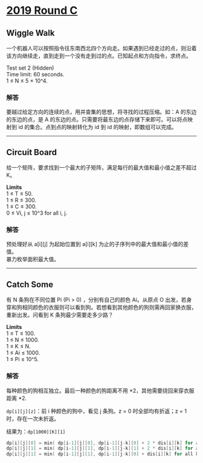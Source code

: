 # [2019 Round C](https://codingcompetitions.withgoogle.com/kickstart/round/0000000000050ff2)

## Wiggle Walk
一个机器人可以按照指令往东南西北四个方向走。如果遇到已经走过的点，则沿着该方向继续走，直到走到一个没有走到过的点。已知起点和方向指令，求终点。

Test set 2 (Hidden)  
Time limit: 60 seconds.  
1 ≤ N ≤ 5 × 10^4.  

### 解答
要越过给定方向的连续的点，用并查集的思想，将寻找的过程压缩。如：A 的东边的东边的点，是 A 的东边的点。只需要将最东边的点存储下来即可。可以将点映射到 id 的集合。点到点的映射转化为 id 到 id 的映射，即数组可以完成。

***

## Circuit Board
给一个矩阵，要求找到一个最大的子矩阵，满足每行的最大值和最小值之差不超过 K。

**Limits**  
1 ≤ T ≤ 50.  
1 ≤ R ≤ 300.  
1 ≤ C ≤ 300.  
0 ≤ Vi, j ≤ 10^3 for all i, j.  

### 解答
预处理好从 a[i][j] 为起始位置到 a[i][k] 为止的子序列中的最大值和最小值的差值。  
暴力枚举面积最大值。

***

## Catch Some

有 N 条狗在不同位置 Pi (Pi > 0) ，分别有自己的颜色 Ai。从原点 O 出发，若身穿和狗相同颜色的衣服则可以看到狗。若想看到其他颜色的狗则需再回家换衣服，重新出发。问看到 K 条狗最少需要走多少路？

**Limits**  
1 ≤ T ≤ 100.  
1 ≤ N ≤ 1000.  
1 ≤ K ≤ N.  
1 ≤ Ai ≤ 1000.  
1 ≤ Pi ≤ 10^5.  

### 解答

每种颜色的狗相互独立。最后一种颜色的狗距离不用 *2，其他需要绕回来穿衣服距离 *2.

`dp[i][j][z]`：前 i 种颜色的狗中，看见 j 条狗。z = 0 时全部均有折返；z = 1时，存在一次未折返。

结果为：`dp[1000][K][1]`
```cpp
dp[i][j][0] = min( dp[i-1][j][0], dp[i-1][j-k][0] + 2 * dis[i][k] for all k)
dp[i][j][1] = min( dp[i-1][j][1], dp[i-1][j-k][1] + 2 * dis[i][k] for all k)
dp[i][j][1] = min( dp[i-1][j][1], dp[i-1][j-k][0] + dis[i][k] for all k)
```